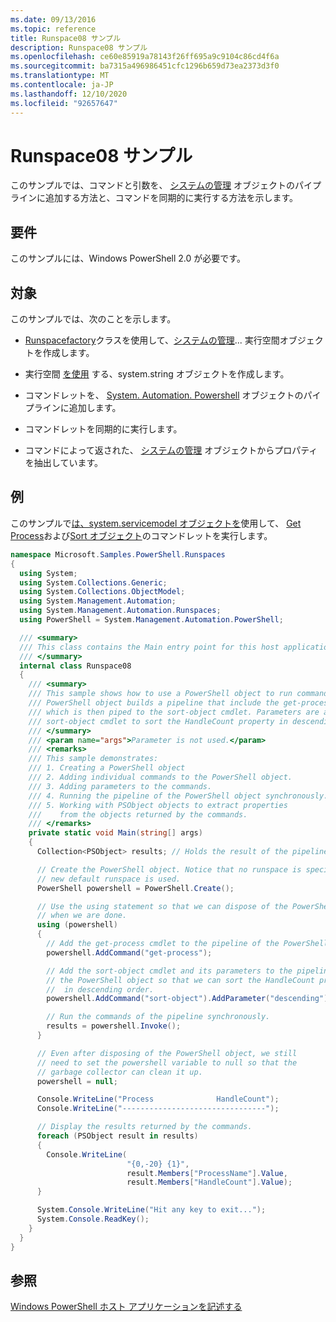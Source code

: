 ```yaml
---
ms.date: 09/13/2016
ms.topic: reference
title: Runspace08 サンプル
description: Runspace08 サンプル
ms.openlocfilehash: ce60e85919a78143f26ff695a9c9104c86cd4f6a
ms.sourcegitcommit: ba7315a496986451cfc1296b659d73ea2373d3f0
ms.translationtype: MT
ms.contentlocale: ja-JP
ms.lasthandoff: 12/10/2020
ms.locfileid: "92657647"
---
```

# <a name="runspace08-sample"></a>Runspace08 サンプル

このサンプルでは、コマンドと引数を、 [システムの管理](/dotnet/api/system.management.automation.powershell) オブジェクトのパイプラインに追加する方法と、コマンドを同期的に実行する方法を示します。

## <a name="requirements"></a>要件

このサンプルには、Windows PowerShell 2.0 が必要です。

## <a name="demonstrates"></a>対象

このサンプルでは、次のことを示します。

- [Runspacefactory](/dotnet/api/System.Management.Automation.Runspaces.RunspaceFactory)クラスを使用して、[システムの管理](/dotnet/api/System.Management.Automation.Runspaces.Runspace)... 実行空間オブジェクトを作成します。

- 実行空間 [を使用](/dotnet/api/system.management.automation.powershell) する、system.string オブジェクトを作成します。

- コマンドレットを、 [System. Automation. Powershell](/dotnet/api/system.management.automation.powershell) オブジェクトのパイプラインに追加します。

- コマンドレットを同期的に実行します。

- コマンドによって返された、 [システムの管理](/dotnet/api/System.Management.Automation.PSObject) オブジェクトからプロパティを抽出しています。

## <a name="example"></a>例

このサンプルで[は、system.servicemodel オブジェクトを](/dotnet/api/system.management.automation.powershell)使用して、 [Get Process](/powershell/module/Microsoft.PowerShell.Management/Get-Process)および[Sort オブジェクト](/powershell/module/Microsoft.PowerShell.Utility/Sort-Object)のコマンドレットを実行します。

```csharp
namespace Microsoft.Samples.PowerShell.Runspaces
{
  using System;
  using System.Collections.Generic;
  using System.Collections.ObjectModel;
  using System.Management.Automation;
  using System.Management.Automation.Runspaces;
  using PowerShell = System.Management.Automation.PowerShell;

  /// <summary>
  /// This class contains the Main entry point for this host application.
  /// </summary>
  internal class Runspace08
  {
    /// <summary>
    /// This sample shows how to use a PowerShell object to run commands. The
    /// PowerShell object builds a pipeline that include the get-process cmdlet,
    /// which is then piped to the sort-object cmdlet. Parameters are added to the
    /// sort-object cmdlet to sort the HandleCount property in descending order.
    /// </summary>
    /// <param name="args">Parameter is not used.</param>
    /// <remarks>
    /// This sample demonstrates:
    /// 1. Creating a PowerShell object
    /// 2. Adding individual commands to the PowerShell object.
    /// 3. Adding parameters to the commands.
    /// 4. Running the pipeline of the PowerShell object synchronously.
    /// 5. Working with PSObject objects to extract properties
    ///    from the objects returned by the commands.
    /// </remarks>
    private static void Main(string[] args)
    {
      Collection<PSObject> results; // Holds the result of the pipeline execution.

      // Create the PowerShell object. Notice that no runspace is specified so a
      // new default runspace is used.
      PowerShell powershell = PowerShell.Create();

      // Use the using statement so that we can dispose of the PowerShell object
      // when we are done.
      using (powershell)
      {
        // Add the get-process cmdlet to the pipeline of the PowerShell object.
        powershell.AddCommand("get-process");

        // Add the sort-object cmdlet and its parameters to the pipeline of
        // the PowerShell object so that we can sort the HandleCount property
        //  in descending order.
        powershell.AddCommand("sort-object").AddParameter("descending").AddParameter("property", "handlecount");

        // Run the commands of the pipeline synchronously.
        results = powershell.Invoke();
      }

      // Even after disposing of the PowerShell object, we still
      // need to set the powershell variable to null so that the
      // garbage collector can clean it up.
      powershell = null;

      Console.WriteLine("Process              HandleCount");
      Console.WriteLine("--------------------------------");

      // Display the results returned by the commands.
      foreach (PSObject result in results)
      {
        Console.WriteLine(
                          "{0,-20} {1}",
                          result.Members["ProcessName"].Value,
                          result.Members["HandleCount"].Value);
      }

      System.Console.WriteLine("Hit any key to exit...");
      System.Console.ReadKey();
    }
  }
}
```

## <a name="see-also"></a>参照

[Windows PowerShell ホスト アプリケーションを記述する](./writing-a-windows-powershell-host-application.md)

